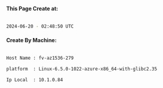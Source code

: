 
   
#### This Page Create at:

```bash

2024-06-20 - 02:48:50 UTC

```

#### Create By Machine:

```bash

Host Name : fv-az1536-279

platform  : Linux-6.5.0-1022-azure-x86_64-with-glibc2.35

Ip Local  : 10.1.0.84

```

